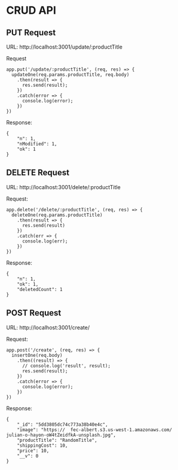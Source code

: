 # CRUD API

## PUT Request
URL: http://localhost:3001/update/:productTitle

Request
```
app.put('/update/:productTitle', (req, res) => {
  updateOne(req.params.productTitle, req.body)
    .then(result => {
      res.send(result);
    })
    .catch(error => {
      console.log(error);
    })
})
```
Response:
```
{
    "n": 1,
    "nModified": 1,
    "ok": 1
}
```

## DELETE Request
URL: http://localhost:3001/delete/:productTitle

Request:
```
app.delete('/delete/:productTitle', (req, res) => {
  deleteOne(req.params.productTitle)
    .then(result => {
      res.send(result)
    })
    .catch(err => {
      console.log(err);
    })
})
```
Response:
```
{
    "n": 1,
    "ok": 1,
    "deletedCount": 1
}
```

## POST Request
URL: http://localhost:3001/create/

Request:
```
app.post('/create', (req, res) => {
  insertOne(req.body)
    .then((result) => {
      // console.log('result', result);
      res.send(result);
    })
    .catch(error => {
      console.log(error);
    })
})
```

Response:
```
{
    "_id": "5dd3805dc74c773a38b40e4c",
    "image": "https://  fec-albert.s3.us-west-1.amazonaws.com/      julian-o-hayon-oW4tZeidfkA-unsplash.jpg",
    "productTitle": "RandomTitle",
    "shippingCost": 10,
    "price": 10,
    "__v": 0
}
```